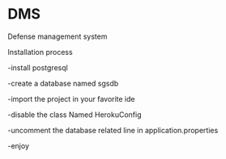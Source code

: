 # DMS
Defense management system

Installation process

  -install postgresql
  
  -create a database named sgsdb
  
  -import the project in your favorite ide
  
  -disable the class Named HerokuConfig
  
  -uncomment the database related line in application.properties
  
  -enjoy
